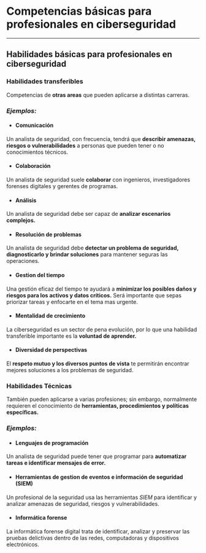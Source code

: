 # Competencias básicas para profesionales en ciberseguridad
---


## Habilidades básicas para profesionales en ciberseguridad

### Habilidades transferibles
Competencias de **otras areas** que pueden aplicarse a distintas carreras.

### *Ejemplos:*

- #### Comunicación
Un analista de seguridad, con frecuencia, tendrá que **describir amenazas, riesgos o vulnerabilidades** a personas que pueden tener o no conocimientos técnicos.

- #### Colaboración
Un analista de seguridad suele **colaborar** con ingenieros, investigadores forenses digitales y gerentes de programas.

- #### Análisis
Un analista de seguridad debe ser capaz de **analizar escenarios complejos.**

- #### Resolución de problemas
Un analista de seguridad debe **detectar un problema de seguridad, diagnosticarlo y brindar soluciones** para mantener seguras las operaciones.

- #### Gestion del tiempo
Una gestión eficaz del tiempo te ayudará a **minimizar los posibles daños y riesgos para los activos y datos críticos.** Será importante que sepas priorizar tareas y enfocarte en el tema mas urgente.

- #### Mentalidad de crecimiento
La ciberseguridad es un sector de pena evolución, por lo que una habilidad transferible importante es la **voluntad de aprender.**

- #### Diversidad de perspectivas
El **respeto mutuo y los diversos puntos de vista** te permitirán encontrar mejores soluciones a los problemas de seguridad.


### Habilidades Técnicas
También pueden aplicarse a varias profesiones; sin embargo, normalmente requieren el conocimiento de **herramientas, procedimientos y políticas específicas.** 

### *Ejemplos:*

- #### Lenguajes de programación
Un analista de seguridad puede tener que programar para **automatizar tareas e identificar mensajes de error.**

- #### Herramientas de gestion de eventos e información de seguridad (SIEM)
Un profesional de la seguridad usa las herramientas *SIEM* para identificar y analizar amenazas de seguridad, riesgos y vulnerabilidades.

- #### Informática forense
La informática forense digital trata de identificar, analizar y preservar las pruebas delictivas dentro de las redes, computadoras y dispositivos electrónicos. 

